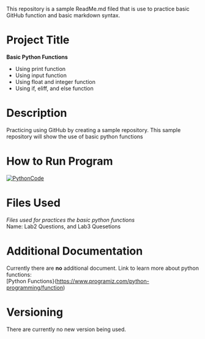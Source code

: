 This repository is a sample ReadMe.md filed that is use to practice basic GitHub function and basic markdown syntax.

# Project Title
**Basic Python Functions**
- Using print function
- Using input function
- Using float and integer function
- Using if, eliff, and else function

# Description
Practicing using GitHub by creating a sample repository. This sample repository will show the use of basic python functions

# How to Run Program
[![PythonCode](https://www.kdnuggets.com/wp-content/uploads/awan_7_tips_python_beginners_8.png)](https://github.com/)


# Files Used
_Files used for practices the basic python functions_
<br>Name: Lab2 Questions, and Lab3 Quesetions

# Additional Documentation
Currently there are **no** additional document. 
Link to learn more about python functions: 
<br>[Python Functions}(https://www.programiz.com/python-programming/function)


# Versioning
There are currently no new version being used.
